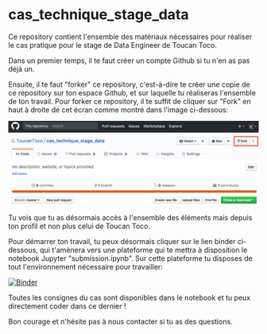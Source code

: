 # cas_technique_stage_data

Ce repository contient l'ensemble des matériaux nécessaires pour réaliser le cas pratique pour le stage de Data Engineer de Toucan Toco.

Dans un premier temps, il te faut créer un compte Github si tu n'en as pas déjà un.

Ensuite, il te faut "forker" ce repository, c'est-à-dire te créer une copie de ce repository sur ton espace Github, et sur laquelle tu réaliseras l'ensemble de ton travail.
Pour forker ce repository, il te suffit de cliquer sur "Fork" en haut à droite de cet écran comme montré dans l'image ci-dessous:

![fork](images/fork.png)

Tu vois que tu as désormais accès à l'ensemble des éléments mais depuis ton profil et non plus celui de Toucan Toco.

Pour démarrer ton travail, tu peux désormais cliquer sur le lien binder ci-dessous, qui t'amènera vers une plateforme qui te mettra à disposition le notebook Jupyter "submission.ipynb". Sur cette plateforme tu disposes de tout l'environnement nécessaire pour travailler:

[![Binder](https://mybinder.org/badge.svg)](https://mybinder.org/v2/gh/ToucanToco/cas_technique_stage_data/master)

Toutes les consignes du cas sont disponibles dans le notebook et tu peux directement coder dans ce dernier !

Bon courage et n'hésite pas à nous contacter si tu as des questions.
